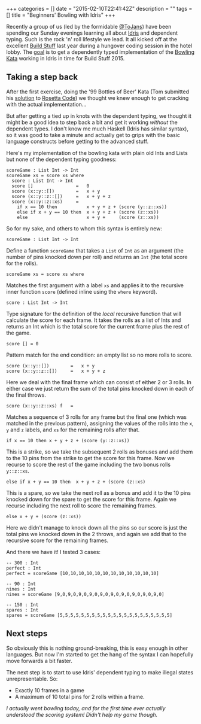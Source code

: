 +++
categories = []
date = "2015-02-10T22:41:42Z"
description = ""
tags = []
title = "Beginners' Bowling with Idris"
+++

Recently a group of us (led by the formidable [@ToJans](http://tojans.me/)) have been spending our Sunday evenings learning all about [Idris](http://www.idris-lang.org/) and dependent typing. Such is the rock 'n' roll lifestyle we lead. It all kicked off at the excellent [Build Stuff](http://buildstuff.lt/) last year during a hungover coding session in the hotel lobby. The [goal](http://tojans.me/blog/2014/11/27/about-dependent-typing-idris-and-the-road-to-valhalla/) is to get a dependently typed implementation of the [Bowling Kata](http://codingdojo.org/cgi-bin/index.pl?KataBowling) working in Idris in time for Build Stuff 2015.

## Taking a step back

After the first exercise, doing the '99 Bottles of Beer' Kata (Tom submitted his [solution](https://github.com/ToJans/idris101/blob/master/katas/001/tojans/99bottles.idr) to [Rosetta Code](http://rosettacode.org/wiki/99_Bottles_of_Beer#Idris)) we thought we knew enough to get cracking with the actual implementation...

But after getting a tied up in knots with the dependent typing, we thought it might be a good idea to step back a bit and get it working *without* the dependent types. I don't know me much Haskell (Idris has similar syntax), so it was good to take a minute and actually get to grips with the basic language constructs before getting to the advanced stuff.

Here's my implementation of the bowling kata with plain old Ints and Lists but none of the dependent typing goodness:

```
scoreGame : List Int -> Int
scoreGame xs = score xs where
  score : List Int -> Int
  score []                =   0
  score (x::y::[])        =   x + y
  score (x::y::z::[])     =   x + y + z
  score (x::y::z::xs)     =
    if x == 10 then           x + y + z + (score (y::z::xs))
    else if x + y == 10 then  x + y + z + (score (z::xs))
    else                      x + y +     (score (z::xs))
```
So for my sake, and others to whom this syntax is entirely new:
```
scoreGame : List Int -> Int
```
Define a function `scoreGame` that takes a `List` of `Int` as an argument (the number of pins knocked down per roll) and returns an `Int` (the total score for the rolls).
```
scoreGame xs = score xs where
```
Matches the first argument with a label `xs` and applies it to the recursive inner function `score` (defined inline using the `where` keyword).
```
score : List Int -> Int
```
Type signature for the definition of the *local* recursive function that will calculate the score for each frame. It takes the rolls as a list of Ints and returns an Int which is the total score for the current frame plus the rest of the game.
```
score [] = 0
```
Pattern match for the end condition: an empty list so no more rolls to score.
```
score (x::y::[])        =   x + y
score (x::y::z::[])     =   x + y + z
```
Here we deal with the final frame which can consist of either 2 or 3 rolls. In either case we just return the sum of the total pins knocked down in each of the final throws.
```
score (x::y::z::xs) f   =
```
Matches a sequence of 3 rolls for any frame but the final one (which was matched in the previous pattern), assigning the values of the rolls into the `x`, `y` and `z` labels, and `xs` for the remaining rolls after that.
```
if x == 10 then x + y + z + (score (y::z::xs))
```
This is a strike, so we take the subsequent 2 rolls as bonuses and add them to the 10 pins from the strike to get the score for this frame. Now we recurse to score the rest of the game including the two bonus rolls `y::z::xs`.
```
else if x + y == 10 then  x + y + z + (score (z::xs)
```
This is a spare, so we take the next roll as a bonus and add it to the 10 pins knocked down for the spare to get the score for this frame. Again we recurse including the next roll to score the remaining frames.
```
else x + y + (score (z::xs))
```
Here we didn't manage to knock down all the pins so our score is just the total pins we knocked down in the 2 throws, and again we add that to the recursive score for the remaining frames.

And there we have it! I tested 3 cases:

```
-- 300 : Int
perfect : Int
perfect = scoreGame [10,10,10,10,10,10,10,10,10,10,10,10]

-- 90 : Int
nines : Int
nines = scoreGame [9,0,9,0,9,0,9,0,9,0,9,0,9,0,9,0,9,0,9,0]

-- 150 : Int
spares : Int
spares = scoreGame [5,5,5,5,5,5,5,5,5,5,5,5,5,5,5,5,5,5,5,5,5]
```

## Next steps

So obviously this is nothing ground-breaking, this is easy enough in other languages. But now I'm started to get the hang of the syntax I can hopefully move forwards a bit faster.

The next step is to start to use Idris' dependent typing to make illegal states unrepresentable. So: 

- Exactly 10 frames in a game
- A maximum of 10 total pins for 2 rolls within a frame.

*I actually went bowling today, and for the first time ever actually understood the scoring system! Didn't help my game though.*

